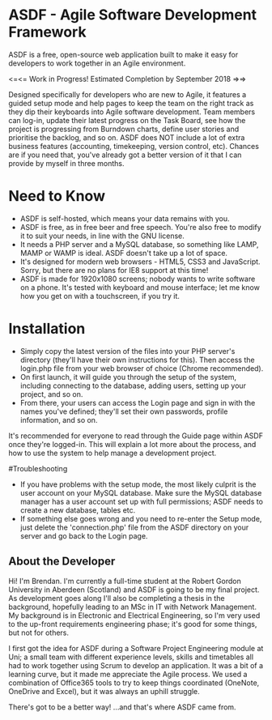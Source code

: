 # ASDF - Agile Software Development Framework

ASDF is a free, open-source web application built to make it easy for developers to work together in an Agile environment.  

<=<= Work in Progress! Estimated Completion by September 2018 =>=>

Designed specifically for developers who are new to Agile, it features a guided setup mode and help pages to keep the team on the right track as they dip their keyboards into Agile software development.  Team members can log-in, update their latest progress on the Task Board, see how the project is progressing from Burndown charts, define user stories and prioritise the backlog, and so on.
ASDF does NOT include a lot of extra business features (accounting, timekeeping, version control, etc).  Chances are if you need that, you've already got a better version of it that I can provide by myself in three months.

# Need to Know
- ASDF is self-hosted, which means your data remains with you.
- ASDF is free, as in free beer and free speech.  You're also free to modify it to suit your needs, in line with the GNU license.
- It needs a PHP server and a MySQL database, so something like LAMP, MAMP or WAMP is ideal.  ASDF doesn't take up a lot of space.
- It's designed for modern web browsers - HTML5, CSS3 and JavaScript.  Sorry, but there are no plans for IE8 support at this time!
- ASDF is made for 1920x1080 screens; nobody wants to write software on a phone.  It's tested with keyboard and mouse interface; let me know how you get on with a touchscreen, if you try it.

# Installation
- Simply copy the latest version of the files into your PHP server's directory (they'll have their own instructions for this). 
Then access the login.php file from your web browser of choice (Chrome recommended).  
- On first launch, it will guide you through the setup of the system, including connecting to the database, adding users, setting up your project, and so on.
- From there, your users can access the Login page and sign in with the names you've defined; they'll set their own passwords, profile information, and so on.

It's recommended for everyone to read through the Guide page within ASDF once they're logged-in.  This will explain a lot more about the process, and how to use the system to help manage a development project.

#Troubleshooting
- If you have problems with the setup mode, the most likely culprit is the user account on your MySQL database.  Make sure the MySQL database manager has a user account set up with full permissions; ASDF needs to create a new database, tables etc.
- If something else goes wrong and you need to re-enter the Setup mode, just delete the 'connection.php' file from the ASDF directory on your server and go back to the Login page.

## About the Developer
Hi!  I'm Brendan.  I'm currently a full-time student at the Robert Gordon University in Aberdeen (Scotland) and ASDF is going to be my final project.  As development goes along I'll also be completing a thesis in the background, hopefully leading to an MSc in IT with Network Management.  My background is in Electronic and Electrical Engineering, so I'm very used to the up-front requirements engineering phase; it's good for some things, but not for others.

I first got the idea for ASDF during a Software Project Engineering module at Uni; a small team with different experience levels, skills and timetables all had to work together using Scrum to develop an application.  It was a bit of a learning curve, but it made me appreciate the Agile process.  We used a combination of Office365 tools to try to keep things coordinated (OneNote, OneDrive and Excel), but it was always an uphill struggle.  

There's got to be a better way!  ...and that's where ASDF came from.
